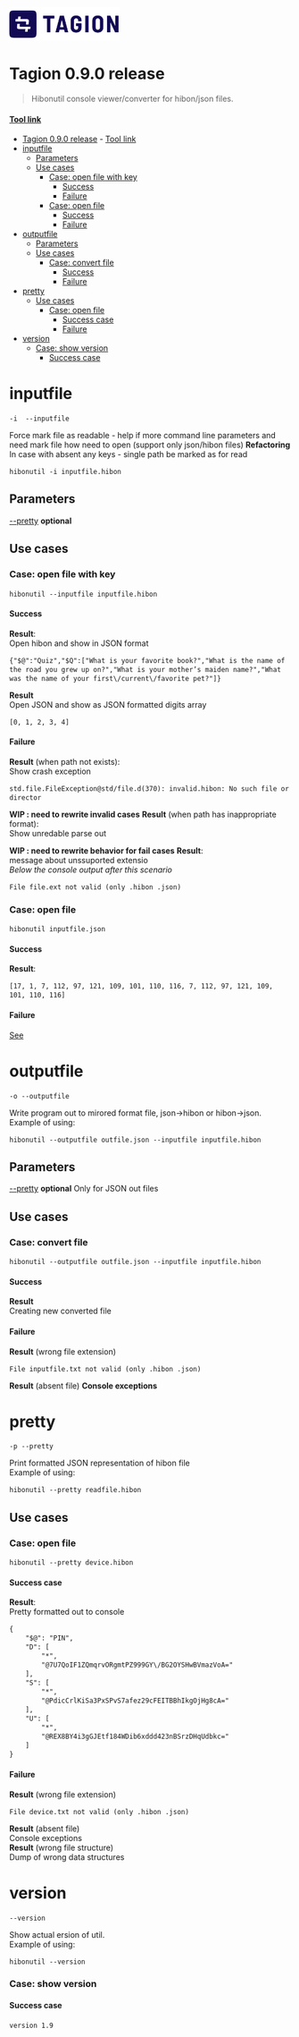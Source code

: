 <a href="https://tagion.org"><img alt="tagion logo" src="https://github.com/tagion/resources/raw/master/branding/logomark.svg?sanitize=true" alt="tagion.org" height="60"></a>
# Tagion 0.9.0 release
>Hibonutil console viewer/converter for hibon/json files.
#### [Tool link](https://github.com/tagion/tagion)
- [Tagion 0.9.0 release](#tagion-090-release)
      - [Tool link](#tool-link)
- [inputfile](#inputfile)
  - [Parameters](#parameters)
  - [Use cases](#use-cases)
    - [Case: open file with key](#case-open-file-with-key)
      - [Success](#success)
      - [Failure](#failure)
    - [Case: open file](#case-open-file)
      - [Success](#success-1)
      - [Failure](#failure-1)
- [outputfile](#outputfile)
  - [Parameters](#parameters-1)
  - [Use cases](#use-cases-1)
    - [Case: convert file](#case-convert-file)
      - [Success](#success-2)
      - [Failure](#failure-2)
- [pretty](#pretty)
  - [Use cases](#use-cases-2)
    - [Case: open file](#case-open-file-1)
      - [Success case](#success-case)
      - [Failure](#failure-3)
- [version](#version)
    - [Case: show version](#case-show-version)
      - [Success case](#success-case-1)

# inputfile
```
-i  --inputfile
```
Force mark file as readable - help if more command line parameters and need mark file how need to open (support only json/hibon files) **Refactoring**
In case with absent any keys - single path be marked as for read
```
hibonutil -i inputfile.hibon
```
## Parameters
[--pretty](#pretty) **optional**

## Use cases

###  Case: open file with key
```
hibonutil --inputfile inputfile.hibon
```
#### Success
**Result**:
<br>Open hibon and show in JSON format
```
{"$@":"Quiz","$Q":["What is your favorite book?","What is the name of the road you grew up on?","What is your mother’s maiden name?","What was the name of your first\/current\/favorite pet?"]}
```
**Result**
<br>Open JSON and show as JSON formatted digits array
```
[0, 1, 2, 3, 4]
```

#### Failure
**Result** (when path not exists):
<br>Show crash exception
```
std.file.FileException@std/file.d(370): invalid.hibon: No such file or director
```

**WIP : need to rewrite invalid cases**
**Result** (when path has inappropriate format):
<br>Show unredable parse out

**WIP : need to rewrite behavior for fail cases**
**Result**:
<br>message about unssuported extensio
<br>_Below the console output after this scenario_
```
File file.ext not valid (only .hibon .json)
```

###  Case: open file
```
hibonutil inputfile.json
```
#### Success
**Result**:
```
[17, 1, 7, 112, 97, 121, 109, 101, 110, 116, 7, 112, 97, 121, 109, 101, 110, 116]
```
#### Failure
[See](#failure)

# outputfile
```
-o --outputfile
```
Write program out to mirored format file, json->hibon or hibon->json.<br>
Example of using:
```
hibonutil --outputfile outfile.json --inputfile inputfile.hibon
```
## Parameters
[--pretty](#pretty) **optional** Only for JSON out files

## Use cases

###  Case: convert file
```
hibonutil --outputfile outfile.json --inputfile inputfile.hibon
```
#### Success
**Result**
<br>Creating new converted file

#### Failure
**Result** (wrong file extension)
```
File inputfile.txt not valid (only .hibon .json)
```
**Result** (absent file)
**Console exceptions**

# pretty
```
-p --pretty
```
Print formatted JSON representation of hibon file<br>
Example of using:
```
hibonutil --pretty readfile.hibon
```
## Use cases

###  Case: open file
```
hibonutil --pretty device.hibon
```
#### Success case
**Result**:
<br>Pretty formatted out to console
```
{
    "$@": "PIN",
    "D": [
        "*",
        "@7U7QoIF1ZQmqrvORgmtPZ999GY\/BG2OYSHwBVmazVoA="
    ],
    "S": [
        "*",
        "@PdicCrlKiSa3PxSPvS7afez29cFEITBBhIkgOjHg8cA="
    ],
    "U": [
        "*",
        "@REX8BY4i3gGJEtf184WDib6xddd423nBSrzDHqUdbkc="
    ]
}
```

#### Failure
**Result** (wrong file extension)
```
File device.txt not valid (only .hibon .json)
```
**Result** (absent file)<br>
Console exceptions<br>
**Result** (wrong file structure)<br>
Dump of wrong data structures

# version
```
--version
```
Show actual ersion of util.<br>
Example of using:
```
hibonutil --version
```
###  Case: show version
#### Success case
```
version 1.9
```
